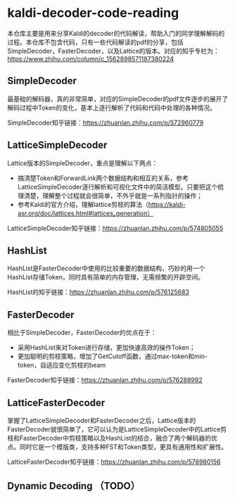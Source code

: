 # kaldi-decoder-code-reading

本仓库主要是用来分享Kaldi的decoder的代码解读，帮助入门的同学理解解码的过程。本仓库不包含代码，只有一些代码解读的pdf的分享，包括SimpleDecoder，FasterDecoder，以及Lattice的版本。对应的知乎专栏为：https://www.zhihu.com/column/c_1562898571187380224

## SimpleDecoder
最基础的解码器，真的非常简单，对应的SimpleDecoder的pdf文件逐步的展开了解码过程中Token的变化，基本上逐行解析了代码和代码中处理的各种情况。

SimpleDecoder知乎链接：https://zhuanlan.zhihu.com/p/572960779

## LatticeSimpleDecoder
Lattice版本的SimpleDecoder，重点是理解以下两点：
* 搞清楚Token和ForwardLink两个数据结构和相互的关系，参考LatticeSimpleDecoder逐行解析和可视化文件中的简洁模型。只要把这个梳理清楚，理解整个过程就会很简单，不外乎就是一系列指针的操作；
* 参考Kaldi的官方介绍，理解lattice剪枝的算法（https://kaldi-asr.org/doc/lattices.html#lattices_generation）

LatticeSimpleDecoder知乎链接：https://zhuanlan.zhihu.com/p/574805055
## HashList
HashList是FasterDecoder中使用的比较重要的数据结构，巧妙的用一个HashList存储Token，同时具有简单的内存管理，无需频繁的开辟空间。

HashList的知乎链接：https://zhuanlan.zhihu.com/p/576125683

## FasterDecoder
相比于SimpleDecoder，FasterDecoder的优点在于：
* 采用HashList来对Token进行存储，更加快速高效的操作Token；
* 更加聪明的剪枝策略，增加了GetCutoff函数，通过max-token和min-token，自适应变化剪枝的beam

FasterDecoder知乎链接：https://zhuanlan.zhihu.com/p/576288992



## LatticeFasterDecoder 
掌握了LatticeSimpleDecoder和FasterDecoder之后，Lattice版本的FasterDecoder就很简单了，它可以认为是LatticeSimpleDecoder中的Lattice剪枝和FasterDecoder中剪枝策略以及HashList的结合，融合了两个解码器的优点。同时它是一个模版类，支持多种FST和Token类型，更具有通用性和扩展性。

LatticeFasterDecoder知乎链接：https://zhuanlan.zhihu.com/p/576980156

## Dynamic Decoding （TODO）

